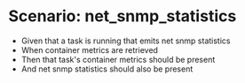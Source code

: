 # Scenario: net_snmp_statistics

- Given that a task is running that emits net snmp statistics
- When container metrics are retrieved
- Then that task's container metrics should be present
- And net snmp statistics should also be present
